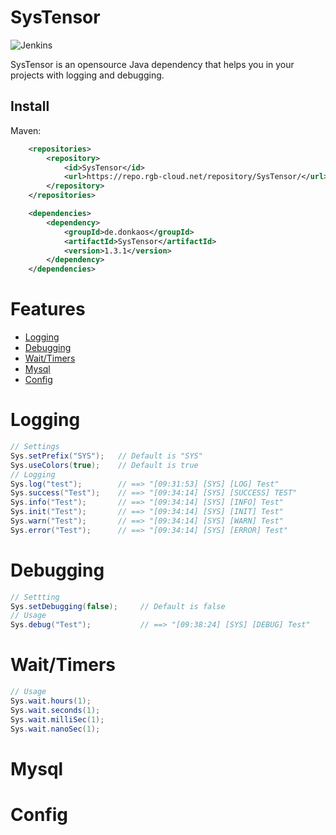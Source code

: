 # __SysTensor__   
![Jenkins](https://img.shields.io/jenkins/build?jobUrl=https%3A%2F%2Fjenkins.rgb-cloud.net%2Fjob%2FSysTensor%2F&style=flat-square)

SysTensor is an opensource Java dependency that helps you in your projects with logging and debugging.

## Install
Maven:
``` xml
    <repositories>
        <repository>
            <id>SysTensor</id>
            <url>https://repo.rgb-cloud.net/repository/SysTensor/</url>
        </repository>
    </repositories>
```
``` xml
    <dependencies>
        <dependency>
            <groupId>de.donkaos</groupId>
            <artifactId>SysTensor</artifactId>
            <version>1.3.1</version>
        </dependency>
    </dependencies>
```
# Features
- [Logging](#Logging)
- [Debugging](#Debugging)
- [Wait/Timers](#Wait/Timers)
- [Mysql](#Mysql)
- [Config](#Config)



# Logging
``` java
// Settings
Sys.setPrefix("SYS");   // Default is "SYS"
Sys.useColors(true);    // Default is true
// Logging
Sys.log("test");        // ==> "[09:31:53] [SYS] [LOG] Test"
Sys.success("Test");    // ==> "[09:34:14] [SYS] [SUCCESS] TEST"
Sys.info("Test");       // ==> "[09:34:14] [SYS] [INFO] Test"
Sys.init("Test");       // ==> "[09:34:14] [SYS] [INIT] Test"
Sys.warn("Test");       // ==> "[09:34:14] [SYS] [WARN] Test"
Sys.error("Test");      // ==> "[09:34:14] [SYS] [ERROR] Test"
```


# Debugging
``` java
// Settting
Sys.setDebugging(false);     // Default is false
// Usage
Sys.debug("Test");           // ==> "[09:38:24] [SYS] [DEBUG] Test"
```



# Wait/Timers
``` java
// Usage
Sys.wait.hours(1);
Sys.wait.seconds(1);
Sys.wait.milliSec(1);
Sys.wait.nanoSec(1);
```

# Mysql

# Config

